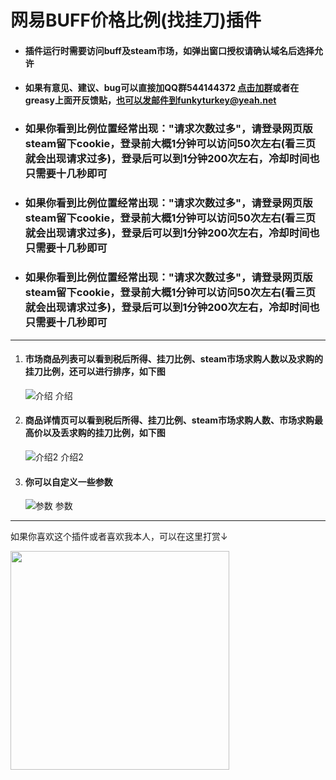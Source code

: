 # 网易BUFF价格比例(找挂刀)插件

* #### 插件运行时需要访问buff及steam市场，如弹出窗口授权请确认域名后选择允许

* #### 如果有意见、建议、bug可以直接加QQ群544144372 <a href="https://jq.qq.com/?_wv=1027&k=U8mqorxQ">点击加群</a>或者在greasy上面开反馈贴，也可以发邮件到funkyturkey@yeah.net

* ### **如果你看到比例位置经常出现："请求次数过多"，请登录网页版steam留下cookie，登录前大概1分钟可以访问50次左右(看三页就会出现请求过多)，登录后可以到1分钟200次左右，冷却时间也只需要十几秒即可**

* ### **如果你看到比例位置经常出现："请求次数过多"，请登录网页版steam留下cookie，登录前大概1分钟可以访问50次左右(看三页就会出现请求过多)，登录后可以到1分钟200次左右，冷却时间也只需要十几秒即可**

* ### **如果你看到比例位置经常出现："请求次数过多"，请登录网页版steam留下cookie，登录前大概1分钟可以访问50次左右(看三页就会出现请求过多)，登录后可以到1分钟200次左右，冷却时间也只需要十几秒即可**
---

1. #### 市场商品列表可以看到税后所得、挂刀比例、steam市场求购人数以及求购的挂刀比例，还可以进行排序，如下图 
   ![介绍 介绍](https://gitee.com/pronax/buffMarketHelper/raw/master/%E4%BB%8B%E7%BB%8D1.png)    
2. #### 商品详情页可以看到税后所得、挂刀比例、steam市场求购人数、市场求购最高价以及丢求购的挂刀比例，如下图  
   ![介绍2 介绍2](https://gitee.com/pronax/buffMarketHelper/raw/master/%E4%BB%8B%E7%BB%8D2.png)
3. #### 你可以自定义一些参数  
   ![参数 参数](https://gitee.com/pronax/buffMarketHelper/raw/master/%E4%BB%8B%E7%BB%8D3.png)

---

如果你喜欢这个插件或者喜欢我本人，可以在这里打赏↓

<img src="https://gitee.com/pronax/self-use-oil-warehouse/raw/master/donate.png"  height="350" width="350">